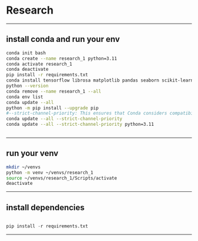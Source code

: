 # Research

---

## install conda and run your env

```bash
conda init bash
conda create --name research_1 python=3.11
conda activate research_1
conda deactivate
pip install -r requirements.txt
conda install tensorflow librosa matplotlib pandas seaborn scikit-learn
python --version
conda remove --name research_1 --all
conda env list
conda update --all
python -m pip install --upgrade pip
#--strict-channel-priority: This ensures that Conda considers compatibility of all packages when performing the update. It won’t update to the latest versions unless they are fully compatible with the rest of the environment.
conda update --all --strict-channel-priority
conda update --all --strict-channel-priority python=3.11



```

---

## run your venv

```bash
mkdir ~/venvs
python -m venv ~/venvs/research_1
source ~/venvs/research_1/Scripts/activate
deactivate
```

---

## install dependencies

```python

pip install -r requirements.txt

```

---
